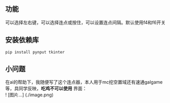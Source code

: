 ## 功能

可以选择左右键，可以选择连点或按住，可以设置连点间隔。默认使用f4和f6开关

## 安装依赖库
```
pip install pynput tkinter
```

## 小问题
在ai的帮助下，我随便写了这个连点器，本人用于mc挖空置域还有速通galgame等，具同学反映，**吃鸡不可以使用**
界面：  
! [图片...] (./image.png)


